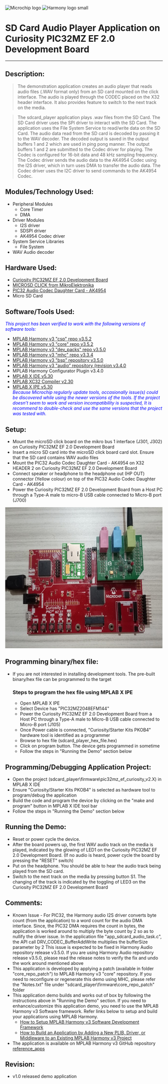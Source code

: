 
![Microchip logo](https://raw.githubusercontent.com/wiki/Microchip-MPLAB-Harmony/Microchip-MPLAB-Harmony.github.io/images/microchip_logo.png)
![Harmony logo small](https://raw.githubusercontent.com/wiki/Microchip-MPLAB-Harmony/Microchip-MPLAB-Harmony.github.io/images/microchip_mplab_harmony_logo_small.png)
# SD Card Audio Player Application on Curiosity PIC32MZ EF 2.0 Development Board
-----
## Description:

>    The demonstration application creates an audio player that reads audio files 
     (.WAV format only) from an SD card mounted on the click interface. The audio
     is played through the CODEC placed on the X32 header interface. It also provides 
     feature to switch to the next track on the media.    

>    The sdcard_player application plays .wav files from the SD Card. The SD Card 
     driver uses the SPI driver to interact with the SD Card. The application uses 
     the File System Service to read/write data on the SD Card. The audio data read 
     from the SD card is decoded by passing it to the WAV decoder. The decoded output 
     is saved in the output buffers 1 and 2 which are used in ping pong manner. The 
     output buffers 1 and 2 are submitted to the Codec driver for playing. 
     The Codec is configured for 16-bit data and 48 kHz sampling frequency. 
     The Codec driver sends the audio data to the AK4954 Codec using the I2S driver, 
     which in turn uses DMA to transfer the audio data. The Codec driver uses the 
     I2C driver to send commands to the AK4954 Codec.
    

## Modules/Technology Used:

- Peripheral Modules      
	- Core Timer
	- DMA
- Driver Modules	
    - I2S driver
    - SDSPI driver
    - AK4954 Codec driver
- System Service Libraries	
	- File System	
- WAV Audio decoder	

## Hardware Used:

- [Curiosity PIC32MZ EF 2.0 Development Board](https://www.microchip.com/Developmenttools/ProductDetails/DM320209)   
- [MICROSD CLICK from MikroElektronika](http://www.mikroe.com/click/microsd)
- [PIC32 Audio Codec Daughter Card - AK4954](https://www.microchip.com/DevelopmentTools/ProductDetails/PartNO/AC324954)
- Micro SD Card


## Software/Tools Used:
<span style="color:blue"> *This project has been verified to work with the following versions of software tools:*</span>  
 - [MPLAB Harmony v3 "csp" repo v3.5.2](https://github.com/Microchip-MPLAB-Harmony/csp/releases/tag/v3.5.2)
 - [MPLAB Harmony v3 "core" repo v3.5.2](https://github.com/Microchip-MPLAB-Harmony/core/releases/tag/v3.5.2)          
 - [MPLAB Harmony v3 "dev_packs" repo v3.5.0](https://github.com/Microchip-MPLAB-Harmony/dev_packs/releases/tag/v3.5.0)  
 - [MPLAB Harmony v3 "mhc" repo v3.3.4](https://github.com/Microchip-MPLAB-Harmony/mhc/releases/tag/v3.3.4)   
 - [MPLAB Harmony v3 "bsp" repository v3.5.0](https://github.com/Microchip-MPLAB-Harmony/bsp/releases/tag/v3.5.0)
 - [MPLAB Harmony v3 "audio” repository (revision v3.4.0](https://github.com/Microchip-MPLAB-Harmony/audio/tag/v3.4.0)
 - MPLAB Harmony Configurator Plugin v3.4.0
 - [MPLAB X IDE v5.30](https://www.microchip.com/mplab/mplab-x-ide)
 - [MPLAB XC32 Compiler v2.30](https://www.microchip.com/mplab/compilers)
 - [MPLAB X IPE v5.30](https://www.microchip.com/mplab/mplab-integrated-programming-environment)  
 <span style="color:blue"> *Because Microchip regularly update tools, occasionally issue(s) could be discovered while using the newer versions of the tools. If the project doesn’t seem to work and version incompatibility is suspected, It is recommend to double-check and use the same versions that the project was tested with.* </span> 

## Setup:
- Mount the microSD click board on the mikro bus 1 interface (J301, J302) on Curiosity PIC32MZ EF 2.0 Development Board
- Insert a micro SD card into the microSD click board card slot. Ensure that the SD card contains WAV audio files
- Mount the PIC32 Audio Codec Daughter Card - AK4954 on X32 HEADER 2 on Curiosity PIC32MZ EF 2.0 Development Board
- Connect speaker or headphone to the headphone out (HP OUT) connector (Yellow colour)  on top of the PIC32 Audio Codec Daughter Card - AK4954
- Power the Curiosity PIC32MZ EF 2.0 Development Board from a Host PC through a Type-A male to micro-B USB cable connected to Micro-B port (J700)
<img src = "images/hardware_setup.jpg" width="650" height="450" align="middle">

## Programming binary/hex file:
- If you are not interested in installing development tools. The pre-built binary/hex file can be programmed to the target
	### Steps to program the hex file using MPLAB X IPE
	- Open MPLAB X IPE
	- Select Device has "PIC32MZ2048EFM144"
	- Power the Curiosity PIC32MZ EF 2.0 Development Board from a Host PC through a Type-A male to Micro-B USB cable connected to Micro-B port (J105)
	- Once Power cable is connected, "Curiosity/Starter Kits PKOB4" hardware tool is identified as a programmer
	- Browse to hex file (sdcard_player_hex_file.hex)
	- Click on program button. The device gets programmed in sometime
	- Follow the steps in "Running the Demo" section below

## Programming/Debugging Application Project:
- Open the project (sdcard_player\firmware\pic32mz_ef_curiosity_v2.X) in MPLAB X IDE
- Ensure "Curiosity/Starter Kits PKOB4" is selected as hardware tool to program/debug the application
- Build the code and program the device by clicking on the "make and program" button in MPLAB X IDE tool bar
- Follow the steps in "Running the Demo" section below

## Running the Demo:
- Reset or power cycle the device.
- After the board powers up, the first WAV audio track on the media is played, indicated by 
  the glowing of LED1 on the Curiosity PIC32MZ EF 2.0 Development Board. (If no audio is heard, 
  power cycle the board by pressing the "RESET" switch)
- Put on the headphone. You should be able to hear the audio track being played from the SD card. 
- Switch to the next track on the media by pressing button S1. The changing of the track is 
  indicated by the toggling of LED3 on the Curiosity PIC32MZ EF 2.0 Development Board
    
  
## Comments:
- Known Issue - For PIC32, the Harmony audio I2S driver converts byte count (from the application) to a word 
  count for the audio DMA interface. Since, the PIC32 DMA requires the count in bytes, the application is 
  worked around to multiply the byte count by 2 so as to nullify the driver issue. In the application file 
  "app_sdcard_audio_task.c", the API call DRV_CODEC_BufferAddWrite multiplies the bufferSize parameter by 2
  This issue is expected to be fixed in Harmony Audio repository release v3.5.0.
  If you are using Harmony Audio repository release v3.5.0, please read the release notes to verify the fix
  and undo the work around mentioned above
- This application is developed by applying a patch (available in folder "core_repo_patch") to MPLAB Harmony v3 
  "core" repository. If you need to reconfigure or regenerate this demo using MHC, please refer the "Notes.txt"
   file under "sdcard_player\firmware\core_repo_patch" folder  
- This application demo builds and works out of box by following the instructions above in "Running the Demo" section. If you need to enhance/customize this application demo, you need to use the MPLAB Harmony v3 Software framework. Refer links below to setup and build your applications using MPLAB Harmony. 
	- [How to Setup MPLAB Harmony v3 Software Development Framework](https://www.microchip.com/mymicrochip/filehandler.aspx?ddocname=en1000821) 
	- [How to Build an Application by Adding a New PLIB, Driver, or Middleware to an Existing MPLAB Harmony v3 Project](http://ww1.microchip.com/downloads/en/DeviceDoc/How_to_Build_Application_Adding_PLIB_%20Driver_or_Middleware%20_to_MPLAB_Harmony_v3Project_DS90003253A.pdf)  
- The application is available on MPLAB Harmony v3 GitHub repository [reference_apps](https://github.com/Microchip-MPLAB-Harmony/reference_apps/tree/master/apps/pic32mz_ef_curiosity_v2/sdcard_player)              

## Revision: 
- v1.0 released demo application
